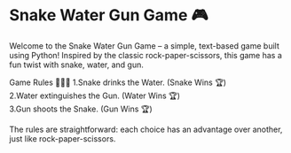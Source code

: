 # Snake Water Gun Game 🎮

Welcome to the Snake Water Gun Game – a simple, text-based game built using Python! Inspired by the classic rock-paper-scissors, this game has a fun twist with snake, water, and gun.

Game Rules 🐍💧🔫
1.Snake drinks the Water. (Snake Wins 🏆)  
2.Water extinguishes the Gun. (Water Wins 🏆)  
3.Gun shoots the Snake. (Gun Wins 🏆)  

The rules are straightforward: each choice has an advantage over another, just like rock-paper-scissors.
